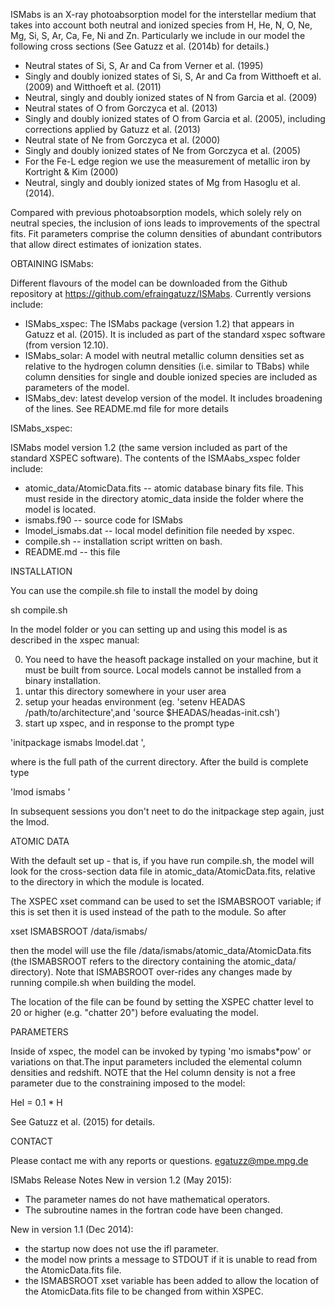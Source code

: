 ISMabs is an X-ray photoabsorption model for the interstellar medium that takes into account both neutral and ionized species from H, He, N, O, Ne, Mg, Si, S, Ar, Ca, Fe, Ni and Zn. Particularly we include in our model the following cross sections (See Gatuzz et al. (2014b) for details.)

- Neutral states of Si, S, Ar and Ca from Verner et al. (1995)
- Singly and doubly ionized states of Si, S, Ar and Ca from Witthoeft et al. (2009) and Witthoeft et al. (2011)
- Neutral, singly and doubly ionized states of N from Garcia et al. (2009)
- Neutral states of O from Gorczyca et al. (2013) 
- Singly and doubly ionized states of O from Garcia et al. (2005), including corrections applied by Gatuzz et al. (2013)
- Neutral state of Ne from Gorczyca et al. (2000)
- Singly and doubly ionized states of Ne from Gorczyca et al. (2005)
- For the Fe-L edge region we use the measurement of metallic iron by Kortright & Kim (2000)
- Neutral, singly and doubly ionized states of Mg from Hasoglu et al. (2014).

Compared with previous photoabsorption models, which solely rely on neutral species, the inclusion of ions leads to improvements of the spectral fits. Fit parameters comprise the column densities of abundant contributors that allow direct estimates of ionization states. 

OBTAINING ISMabs:

Different flavours of the model can be downloaded from the Github repository at https://github.com/efraingatuzz/ISMabs. Currently versions include:

- ISMabs_xspec: The ISMabs package (version 1.2) that appears in Gatuzz et al. (2015). It is included as part of the standard xspec software (from version 12.10). 
- ISMabs_solar: A model with neutral metallic column densities set as relative to the hydrogen column densities (i.e. similar to TBabs) while column densities for single and double ionized species are included as parameters of the model.
- ISMabs_dev: latest develop version of the model. It includes broadening of the lines. See README.md file for more details

ISMabs_xspec: 

ISMabs model version 1.2 (the same version included as part of the standard XSPEC software). The contents of the ISMAabs_xspec folder include:
- atomic_data/AtomicData.fits  -- atomic database binary fits file. This must reside in the directory atomic_data inside the folder where the model is located.  
- ismabs.f90 -- source code for ISMabs
- lmodel_ismabs.dat -- local model definition file needed by xspec.  
- compile.sh -- installation script written on bash.
- README.md -- this file

INSTALLATION

You can use the compile.sh file to install the model by doing

sh compile.sh

In the  model folder or you can setting up and using this model is as described in the xspec manual:

0) You need to have the heasoft package installed on your machine, but it must be built from source. Local models cannot be installed from a binary installation.
1) untar this directory somewhere in your user area
2) setup your headas environment (eg. 'setenv HEADAS /path/to/architecture',and 'source \$HEADAS/headas-init.csh')
3) start up xspec, and in response to the prompt type 

'initpackage ismabs lmodel.dat <path-to-current-directory>',

where <path-to-current-directory> is the full path of the current directory. After the build is complete type 

'lmod ismabs <path-to-current-directory>'

In subsequent  sessions you don't neet to do the initpackage step again, just the lmod.

ATOMIC DATA 

With the default set up - that is, if you have run compile.sh, the model will look for the cross-section data file in atomic_data/AtomicData.fits, relative to the directory in which the module is located.

The XSPEC xset command can be used to set the ISMABSROOT variable; if this is set then it is used instead of the path to the module. So after

xset ISMABSROOT /data/ismabs/

then the model will use the file /data/ismabs/atomic_data/AtomicData.fits (the ISMABSROOT refers to the directory containing the atomic_data/ directory). Note that ISMABSROOT over-rides any changes made by running compile.sh when building the model.

The location of the file can be found by setting the XSPEC chatter level to 20 or higher (e.g. "chatter 20") before evaluating the model.

PARAMETERS

Inside of xspec, the model can be invoked by typing 'mo ismabs*pow' or variations on that.The input parameters included the elemental column densities and redshift. NOTE that the HeI column density is not a free parameter due to the constraining imposed to the model:

HeI = 0.1 * H

See Gatuzz et al. (2015) for details.

CONTACT

Please contact me with any reports or questions.
egatuzz@mpe.mpg.de

ISMabs Release Notes
New in version 1.2 (May 2015):
- The parameter names do not have mathematical operators.
- The subroutine names in the fortran code have been changed.

New in version 1.1 (Dec 2014): 
 - the startup now does not use the ifl parameter.
 - the model now prints a message to STDOUT if it is unable to
 read from the AtomicData.fits file.
 - the ISMABSROOT xset variable has been added to allow the
 location of the AtomicData.fits file to be changed from within
 XSPEC.
